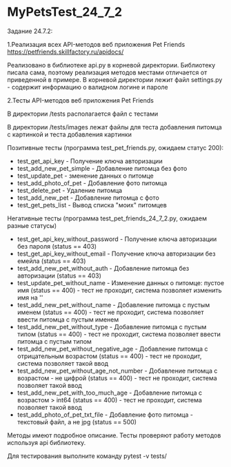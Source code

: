# MyPetsTest_24_7_2

Задание 24.7.2: 

1.Реализация всех API-методов веб приложения Pet Friends https://petfriends.skillfactory.ru/apidocs/

Реализовано в библиотеке api.py в корневой директории. Библиотеку писала сама, поэтому реализация методов местами отличается от приведенной в примере.
В корневой директории лежит файл settings.py - содержит информацию о валидном логине и пароле

2.Тесты API-методов веб приложения Pet Friends

В директории /tests располагается файл с тестами

В директории /tests/images лежат файлы для теста добавления питомца с картинкой и теста добавления картинки

Позитивные тесты (программа test_pet_friends.py, ожидаем статус 200):
- test_get_api_key - Получение ключа авторизации
- test_add_new_pet_simple - Добавление питомца без фото
- test_update_pet - зменение данных о питомце
- test_add_photo_of_pet - Добавление фото питомца
- test_delete_pet - Удаление питомца
- test_add_new_pet - Добавление питомца с фото
- test_get_pets_list - Вывод списка "моих" питомцев

Негативные тесты (программа test_pet_friends_24_7_2.py, ожидаем разные статусы)
- test_get_api_key_without_password - Получение ключа авторизации без пароля (status == 403)
- test_get_api_key_without_email - Получение ключа авторизации без емейла (status == 403)
- test_add_new_pet_without_auth - Добавление питомца без авторизации (status == 403)
- test_update_pet_without_name - Изменение данных о питомце: пустое имя (status == 400) - тест не проходит, система позволяет изменить имя на ''
- test_add_new_pet_without_name - Добавление питомца с пустым именем (status == 400) - тест не проходит, система позволяет ввести питомца с пустым именем
- test_add_new_pet_without_type - Добавление питомца с пустым типом (status == 400) - тест не проходит, система позволяет ввести питомца с пустым типом
- test_add_new_pet_without_negative_age - Добавление питомца с отрицательным возрастом (status == 400) - тест не проходит, система позволяет такой ввод
- test_add_new_pet_without_age_not_number - Добавление питомца с возрастом - не цифрой (status == 400) - тест не проходит, система позволяет такой ввод
- test_add_new_pet_with_too_much_age - Добавление питомца с возрастом > int64 (status == 400) - тест не проходит, система позволяет такой ввод
- test_add_photo_of_pet_txt_file - Добавление фото питомца - текстовый файл, а не jpg (status == 500)

Методы имеют подробное описание.
Тесты проверяют работу методов используя api библиотеку.

Для тестирования выполните команду pytest -v tests/
